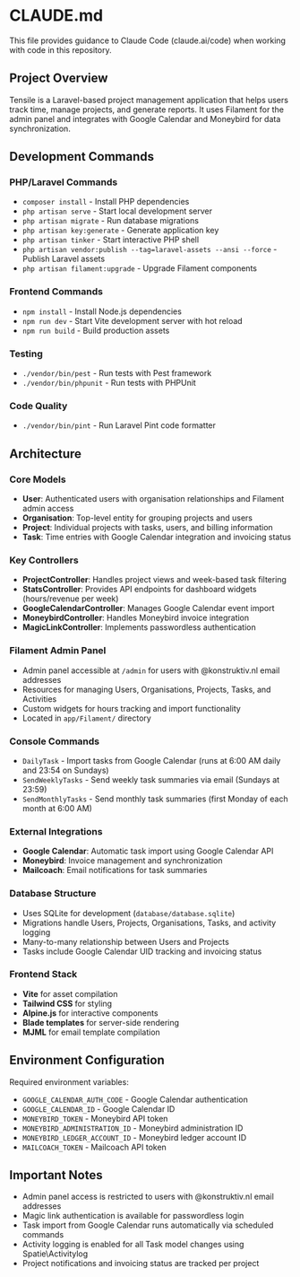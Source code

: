 # CLAUDE.md

This file provides guidance to Claude Code (claude.ai/code) when working with code in this repository.

## Project Overview

Tensile is a Laravel-based project management application that helps users track time, manage projects, and generate reports. It uses Filament for the admin panel and integrates with Google Calendar and Moneybird for data synchronization.

## Development Commands

### PHP/Laravel Commands
- `composer install` - Install PHP dependencies
- `php artisan serve` - Start local development server
- `php artisan migrate` - Run database migrations
- `php artisan key:generate` - Generate application key
- `php artisan tinker` - Start interactive PHP shell
- `php artisan vendor:publish --tag=laravel-assets --ansi --force` - Publish Laravel assets
- `php artisan filament:upgrade` - Upgrade Filament components

### Frontend Commands
- `npm install` - Install Node.js dependencies
- `npm run dev` - Start Vite development server with hot reload
- `npm run build` - Build production assets

### Testing
- `./vendor/bin/pest` - Run tests with Pest framework
- `./vendor/bin/phpunit` - Run tests with PHPUnit

### Code Quality
- `./vendor/bin/pint` - Run Laravel Pint code formatter

## Architecture

### Core Models
- **User**: Authenticated users with organisation relationships and Filament admin access
- **Organisation**: Top-level entity for grouping projects and users
- **Project**: Individual projects with tasks, users, and billing information
- **Task**: Time entries with Google Calendar integration and invoicing status

### Key Controllers
- **ProjectController**: Handles project views and week-based task filtering
- **StatsController**: Provides API endpoints for dashboard widgets (hours/revenue per week)
- **GoogleCalendarController**: Manages Google Calendar event import
- **MoneybirdController**: Handles Moneybird invoice integration
- **MagicLinkController**: Implements passwordless authentication

### Filament Admin Panel
- Admin panel accessible at `/admin` for users with @konstruktiv.nl email addresses
- Resources for managing Users, Organisations, Projects, Tasks, and Activities
- Custom widgets for hours tracking and import functionality
- Located in `app/Filament/` directory

### Console Commands
- `DailyTask` - Import tasks from Google Calendar (runs at 6:00 AM daily and 23:54 on Sundays)
- `SendWeeklyTasks` - Send weekly task summaries via email (Sundays at 23:59)
- `SendMonthlyTasks` - Send monthly task summaries (first Monday of each month at 6:00 AM)

### External Integrations
- **Google Calendar**: Automatic task import using Google Calendar API
- **Moneybird**: Invoice management and synchronization
- **Mailcoach**: Email notifications for task summaries

### Database Structure
- Uses SQLite for development (`database/database.sqlite`)
- Migrations handle Users, Projects, Organisations, Tasks, and activity logging
- Many-to-many relationship between Users and Projects
- Tasks include Google Calendar UID tracking and invoicing status

### Frontend Stack
- **Vite** for asset compilation
- **Tailwind CSS** for styling
- **Alpine.js** for interactive components
- **Blade templates** for server-side rendering
- **MJML** for email template compilation

## Environment Configuration

Required environment variables:
- `GOOGLE_CALENDAR_AUTH_CODE` - Google Calendar authentication
- `GOOGLE_CALENDAR_ID` - Google Calendar ID
- `MONEYBIRD_TOKEN` - Moneybird API token
- `MONEYBIRD_ADMINISTRATION_ID` - Moneybird administration ID
- `MONEYBIRD_LEDGER_ACCOUNT_ID` - Moneybird ledger account ID
- `MAILCOACH_TOKEN` - Mailcoach API token

## Important Notes

- Admin panel access is restricted to users with @konstruktiv.nl email addresses
- Magic link authentication is available for passwordless login
- Task import from Google Calendar runs automatically via scheduled commands
- Activity logging is enabled for all Task model changes using Spatie\Activitylog
- Project notifications and invoicing status are tracked per project